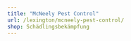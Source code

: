 ```yaml
---
title: "McNeely Pest Control"
url: /lexington/mcneely-pest-control/
shop: Schädlingsbekämpfung
---
```

